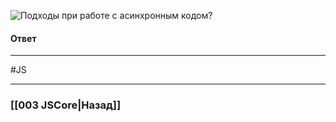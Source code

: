 ![Подходы при работе с асинхронным кодом?](https://youtu.be/yvOXvZ8aEFo?t=410)

#### Ответ


___
 #JS 

___

### [[003 JSCore|Назад]]